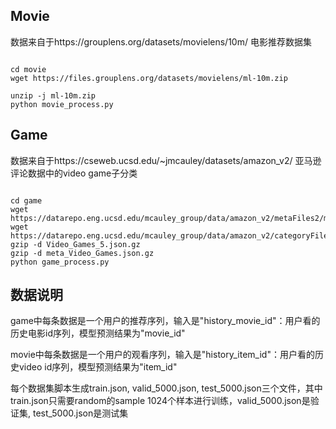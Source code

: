 ## Movie
数据来自于https://grouplens.org/datasets/movielens/10m/
电影推荐数据集
```

cd movie
wget https://files.grouplens.org/datasets/movielens/ml-10m.zip

unzip -j ml-10m.zip
python movie_process.py
```

## Game
数据来自于https://cseweb.ucsd.edu/~jmcauley/datasets/amazon_v2/
亚马逊评论数据中的video game子分类

```

cd game
wget https://datarepo.eng.ucsd.edu/mcauley_group/data/amazon_v2/metaFiles2/meta_Video_Games.json.gz
wget https://datarepo.eng.ucsd.edu/mcauley_group/data/amazon_v2/categoryFilesSmall/Video_Games_5.json.gz
gzip -d Video_Games_5.json.gz
gzip -d meta_Video_Games.json.gz
python game_process.py
```

## 数据说明
game中每条数据是一个用户的推荐序列，输入是"history_movie_id"：用户看的历史电影id序列，模型预测结果为"movie_id"

movie中每条数据是一个用户的观看序列，输入是"history_item_id"：用户看的历史video id序列，模型预测结果为"item_id"

每个数据集脚本生成train.json, valid_5000.json, test_5000.json三个文件，其中train.json只需要random的sample 1024个样本进行训练，valid_5000.json是验证集, test_5000.json是测试集
